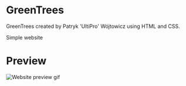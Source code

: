 # GreenTrees
GreenTrees created by Patryk 'UltiPro' Wójtowicz using HTML and CSS.

Simple website

# Preview

![Website preview gif](GreenTrees.gif)
